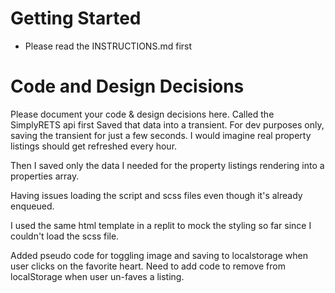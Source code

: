 # Getting Started

- Please read the INSTRUCTIONS.md first

# Code and Design Decisions

Please document your code & design decisions here.
Called the SimplyRETS api first
Saved that data into a transient. For dev purposes only, saving the transient for just a few seconds.
I would imagine real property listings should get refreshed every hour.

Then I saved only the data I needed for the property listings rendering into a properties array.

Having issues loading the script and scss files even though it's already enqueued.

I used the same html template in a replit to mock the styling so far since I couldn't load the scss file.

Added pseudo code for toggling image and saving to localstorage when user clicks on the favorite heart.
Need to add code to remove from localStorage when user un-faves a listing.




